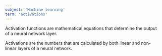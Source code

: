 ```yaml
---
subject: 'Machine learning'
term: 'activations'
---
```


Activation functions are mathematical equations that determine the output of a neural network layer.

Activations are the numbers that are calculated by both linear and non-linear layers of a neural network.